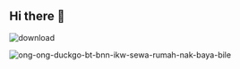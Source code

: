## Hi there 👋

![download](https://github.com/user-attachments/assets/c558690d-6248-4b62-9938-87cad84d5e9d)

![ong-ong-duckgo-bt-bnn-ikw-sewa-rumah-nak-baya-bile](https://github.com/user-attachments/assets/eb88c1e5-1e88-4b24-9815-784653b8e64e)

